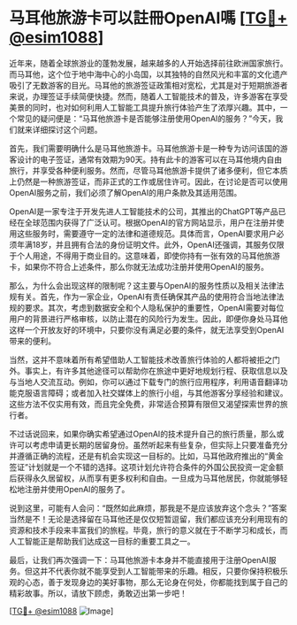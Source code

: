# 马耳他旅游卡可以註冊OpenAI嗎 [[TG💪+ @esim1088](https://t.me/s/esim1088)]

近年来，随着全球旅游业的蓬勃发展，越来越多的人开始选择前往欧洲国家旅行。而马耳他，这个位于地中海中心的小岛国，以其独特的自然风光和丰富的文化遗产吸引了无数游客的目光。马耳他的旅游签证政策相对宽松，尤其是对于短期旅游者来说，办理签证手续简便快捷。然而，随着人工智能技术的普及，许多游客在享受美景的同时，也对如何利用人工智能工具提升旅行体验产生了浓厚兴趣。其中，一个常见的疑问便是：“马耳他旅游卡是否能够注册使用OpenAI的服务？”今天，我们就来详细探讨这个问题。

首先，我们需要明确什么是马耳他旅游卡。马耳他旅游卡是一种专为访问该国的游客设计的电子签证，通常有效期为90天。持有此卡的游客可以在马耳他境内自由旅行，并享受各种便利服务。然而，尽管马耳他旅游卡提供了诸多便利，但它本质上仍然是一种旅游签证，而非正式的工作或居住许可。因此，在讨论是否可以使用OpenAI服务之前，我们必须了解OpenAI的用户条款及其适用范围。

OpenAI是一家专注于开发先进人工智能技术的公司，其推出的ChatGPT等产品已经在全球范围内获得了广泛认可。根据OpenAI的官方网站显示，用户在注册并使用这些服务时，需要遵守一定的法律和道德规范。具体而言，OpenAI要求用户必须年满18岁，并且拥有合法的身份证明文件。此外，OpenAI还强调，其服务仅限于个人用途，不得用于商业目的。这意味着，即使你持有一张有效的马耳他旅游卡，如果你不符合上述条件，那么你就无法成功注册并使用OpenAI的服务。

那么，为什么会出现这样的限制呢？这主要与OpenAI的服务性质以及相关法律法规有关。首先，作为一家企业，OpenAI有责任确保其产品的使用符合当地法律法规的要求。其次，考虑到数据安全和个人隐私保护的重要性，OpenAI需要对每位用户的背景进行严格审核，以防止潜在的风险行为发生。因此，即便你身处马耳他这样一个开放友好的环境中，只要你没有满足必要的条件，就无法享受到OpenAI带来的便利。

当然，这并不意味着所有希望借助人工智能技术改善旅行体验的人都将被拒之门外。事实上，有许多其他途径可以帮助你在旅途中更好地规划行程、获取信息以及与当地人交流互动。例如，你可以通过下载专门的旅行应用程序，利用语音翻译功能克服语言障碍；或者加入社交媒体上的旅行小组，与其他游客分享经验和建议。这些方法不仅实用有效，而且完全免费，非常适合预算有限但又渴望探索世界的旅行者。

不过话说回来，如果你确实希望通过OpenAI的技术提升自己的旅行质量，那么或许可以考虑申请更长期的居留身份。虽然听起来有些复杂，但实际上只要准备充分并遵循正确的流程，还是有机会实现这一目标的。比如，马耳他政府推出的“黄金签证”计划就是一个不错的选择。这项计划允许符合条件的外国公民投资一定金额后获得永久居留权，从而享有更多权利和自由。一旦成为马耳他居民，你就能够轻松地注册并使用OpenAI的服务了。

说到这里，可能有人会问：“既然如此麻烦，那我是不是应该放弃这个念头？”答案当然是不！无论是选择留在马耳他还是仅仅短暂逗留，我们都应该充分利用现有的资源和技术手段来丰富我们的旅程。毕竟，旅行的意义就在于不断学习和成长，而人工智能正是帮助我们达成这一目标的重要工具之一。

最后，让我们再次强调一下：马耳他旅游卡本身并不能直接用于注册OpenAI服务。但这并不代表你就不能享受到人工智能带来的乐趣。相反，只要你保持积极乐观的心态，善于发现身边的美好事物，那么无论身在何处，你都能找到属于自己的精彩故事。所以，请放下顾虑，勇敢迈出第一步吧！

[[TG💪+ @esim1088](https://t.me/s/esim1088) ![Image](https://i.postimg.cc/4NQfJmqS/Snipaste-2025-05-13-00-14-12.png)]
